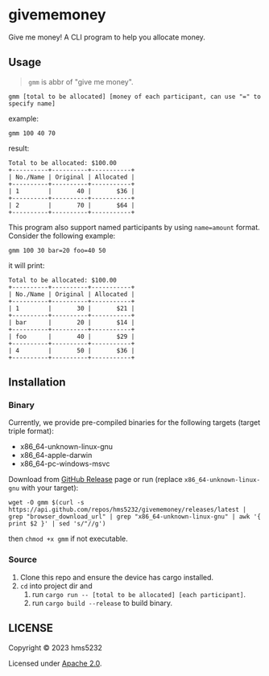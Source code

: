 # givememoney

Give me money! A CLI program to help you allocate money.

## Usage

> `gmm` is abbr of "give me money".

```shell
gmm [total to be allocated] [money of each participant, can use "=" to specify name]
```

example:

```shell
gmm 100 40 70
```

result:

```
Total to be allocated: $100.00
+----------+----------+-----------+
| No./Name | Original | Allocated |
+----------+----------+-----------+
| 1        |       40 |       $36 |
+----------+----------+-----------+
| 2        |       70 |       $64 |
+----------+----------+-----------+
```

This program also support named participants by using `name=amount` format. Consider the following example:

```
gmm 100 30 bar=20 foo=40 50
```

it will print:

```
Total to be allocated: $100.00
+----------+----------+-----------+
| No./Name | Original | Allocated |
+----------+----------+-----------+
| 1        |       30 |       $21 |
+----------+----------+-----------+
| bar      |       20 |       $14 |
+----------+----------+-----------+
| foo      |       40 |       $29 |
+----------+----------+-----------+
| 4        |       50 |       $36 |
+----------+----------+-----------+
```

## Installation

### Binary

Currently, we provide pre-compiled binaries for the following targets (target triple format):

* x86_64-unknown-linux-gnu
* x86_64-apple-darwin
* x86_64-pc-windows-msvc

Download from [GitHub Release](https://github.com/hms5232/givememoney/releases) page or run
(replace `x86_64-unknown-linux-gnu` with your target):

```shell
wget -O gmm $(curl -s https://api.github.com/repos/hms5232/givememoney/releases/latest | grep "browser_download_url" | grep "x86_64-unknown-linux-gnu" | awk '{ print $2 }' | sed 's/"//g')
```

then `chmod +x gmm` if not executable.

### Source

1. Clone this repo and ensure the device has cargo installed.
2. `cd` into project dir and
    1. run `cargo run -- [total to be allocated] [each participant]`.
    2. run `cargo build --release` to build binary.

## LICENSE

Copyright © 2023 hms5232

Licensed under [Apache 2.0](https://github.com/hms5232/givememoney/blob/main/LICENSE).
